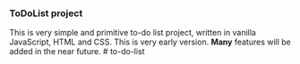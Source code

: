 [//]: # (Author: vyareskoDev)
[//]: # (Email: vyareskodev@gmail.com)

### ToDoList project

This is very simple and primitive to-do list project, written in vanilla JavaScript, HTML and CSS. This is very early version.
**Many** features will be added in the near future. #   t o - d o - l i s t  
 
